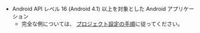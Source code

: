 * Android API レベル 16 (Android 4.1) 以上を対象とした Android アプリケーション
    * 完全な例については、 [プロジェクト設定の手順](~/lib/project-setup/create-application.md)に従ってください。

